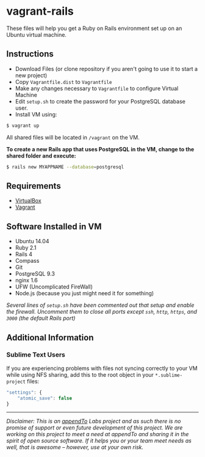 vagrant-rails
=============

These files will help you get a Ruby on Rails environment set up on an Ubuntu virtual machine.

## Instructions

* Download Files (or clone repository if you aren't going to use it to start a new project)
* Copy `Vagrantfile.dist` to `Vagrantfile`
* Make any changes necessary to `Vagrantfile` to configure Virtual Machine
* Edit `setup.sh` to create the password for your PostgreSQL database user.
* Install VM using:
```bash
$ vagrant up
```

All shared files will be located in `/vagrant` on the VM.

__To create a new Rails app that uses PostgreSQL in the VM, change to the shared folder and execute:__

```bash
$ rails new MYAPPNAME --database=postgresql
```

## Requirements

* [VirtualBox](https://www.virtualbox.org/)
* [Vagrant](http://www.vagrantup.com/)

## Software Installed in VM

* Ubuntu 14.04
* Ruby 2.1
* Rails 4
* Compass
* Git
* PostgreSQL 9.3
* nginx 1.6
* UFW (Uncomplicated FireWall)
* Node.js (because you just might need it for something)

_Several lines of `setup.sh` have been commented out that setup and enable the firewall. Uncomment them to close all ports except `ssh`, `http`, `https`, and `3000` (the default Rails port)_

## Additional Information

### Sublime Text Users

If you are experiencing problems with files not syncing correctly to your VM while using NFS sharing, add this to the root object in your `*.sublime-project` files:

```js
"settings": {
    "atomic_save": false
}
```

---

_Disclaimer: This is an [appendTo](http://appendto.com) Labs project and as such there is no promise of support or even future development of this project. We are working on this project to meet a need at appendTo and sharing it in the spirit of open source software. If it helps you or your team meet needs as well, that is awesome – however, use at your own risk._